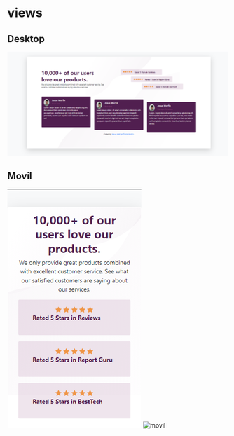 # views
## Desktop
![desktop](./design/desktop.PNG "desktop")

## Movil

![movil](./design/movil.PNG "movil")
![movil](./design/movil2.PNG"movil")